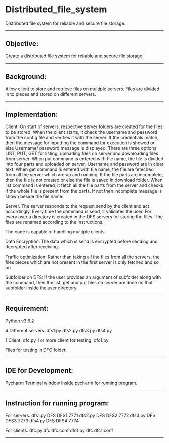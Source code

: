 # Distributed_file_system
Distributed file system for reliable and secure file storage.

---------------------------------------------------------------------------------------------------
Objective:
---------------------------------------------------------------------------------------------------
Create a distributed file system for reliable and secure file storage.

---------------------------------------------------------------------------------------------------
Background:
---------------------------------------------------------------------------------------------------
Allow client to store and retrieve files on multiple servers.
Files are divided in to pieces and stored on different servers.

---------------------------------------------------------------------------------------------------
Implementation:
---------------------------------------------------------------------------------------------------
Client.
On start of servers, respective server folders are created for the files to be stored.
When the client starts, it check the username and password from the config file and verifies it with
the server.
If the credentials match, then the message for inputting the command for execution is showed or else
Username/ password message is displayed.
There are three options LIST, PUT, GET for listing, uploading files on server and downloading files
from server.
When put command is entered with file name, the file is divided into four parts and uploaded on 
server.
Username and password are in clear text.
When get command is entered with file name, the file are feteched from all the server which are up
and running. If the file parts are incomplete, then the file is not created or else the file is saved
in download folder.
When list command is entered, it fetch all the file parts from the server and checks if the whole file
is present from the parts. If not then incomplete message is shown beside the file name.

Server.
The server responds to the request send by the client and act accordingly.
Every time the command is send, it validates the user.
For every user a directory is created in the DFS servers for storing the files.
The files are renamed according to the instructions.

The code is capable of handling multiple clients.

Data Encryption:
The data which is send is encrypted before sending and decrypted after receiving.

Traffic optimization:
Rather than taking all the files from all the servers, the files pieces which are not present in the 
first server is only fetched and so on.

Subfolder on DFS:
If the user provides an argument of subfolder along with the command, then the list, get and put 
files on server are done on that subfolder inside the user directory.

---------------------------------------------------------------------------------------------------
Requirement:
---------------------------------------------------------------------------------------------------
Python v3.6.2

4 Different servers.
dfs1.py
dfs2.py
dfs3.py
dfs4.py

1 Client.
dfc.py
1 or more client for testing.
dfc1.py

Files for testing in DFC folder.

---------------------------------------------------------------------------------------------------
IDE for Development:
---------------------------------------------------------------------------------------------------
Pycharm
Terminal window inside pycharm for running program.

---------------------------------------------------------------------------------------------------
Instruction for running program:
---------------------------------------------------------------------------------------------------
For servers.
dfs1.py DFS DFS1 7771
dfs2.py DFS DFS2 7772
dfs3.py DFS DFS3 7773
dfs4.py DFS DFS4 7774

For clients.
dfc.py dfc dfc.conf
dfc1.py dfc dfc1.conf

---------------------------------------------------------------------------------------------------
